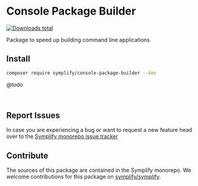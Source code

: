# Console Package Builder

[![Downloads total](https://img.shields.io/packagist/dt/symplify/console-package-builder.svg?style=flat-square)](https://packagist.org/packages/symplify/console-package-builder/stats)

Package to speed up building command line applications

## Install

```bash
composer require symplify/console-package-builder --dev
```

@todo

<br>

## Report Issues

In case you are experiencing a bug or want to request a new feature head over to the [Symplify monorepo issue tracker](https://github.com/symplify/symplify/issues)

## Contribute

The sources of this package are contained in the Symplify monorepo. We welcome contributions for this package on [symplify/symplify](https://github.com/symplify/symplify).
